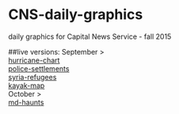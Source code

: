 # CNS-daily-graphics
daily graphics for Capital News Service - fall 2015

##live versions:
September >
<br>
<a href="http://cnsmaryland.org/2015/09/03/continuing-2014-trend-more-major-hurricanes-this-season/" target="_blank">hurricane-chart</a>
<br>
<a href="http://cnsmaryland.org/2015/09/08/freddie-grays-case-settled-for-6-4-million-surpassing-the-5-9-million-eric-garner-settlement/" target="_blank">police-settlements</a>
<br>
<a href="http://cnsmaryland.org/2015/09/09/after-omalleys-appeals-for-more-syrian-refugees-obama-administration-signals-shift/" target="_blank">syria-refugees</a>
<br>
<a href="http://cnsmaryland.org/2015/09/16/kayaking-journey-around-bay-aims-to-inspire-environmental-stewardship/" target="_blank">kayak-map</a>
<br>
October >
<br>
<a href="http://cnsmaryland.org/interactives/fall-2015-2/Maryland-haunts-10-15/index.html" target="_blank">md-haunts</a>
<br>
